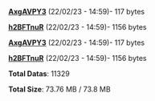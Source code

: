 [**AxgAVPY3**](/data/AxgAVPY3.txt) (22/02/23 - 14:59)- 117 bytes

[**h2BFTnuR**](/data/h2BFTnuR.txt) (22/02/23 - 14:59)- 1156 bytes

[**AxgAVPY3**](/data/AxgAVPY3.txt) (22/02/23 - 14:59)- 117 bytes

[**h2BFTnuR**](/data/h2BFTnuR.txt) (22/02/23 - 14:59)- 1156 bytes

**Total Datas**: 11329

**Total Size**: 73.76 MB / 73.8 MB